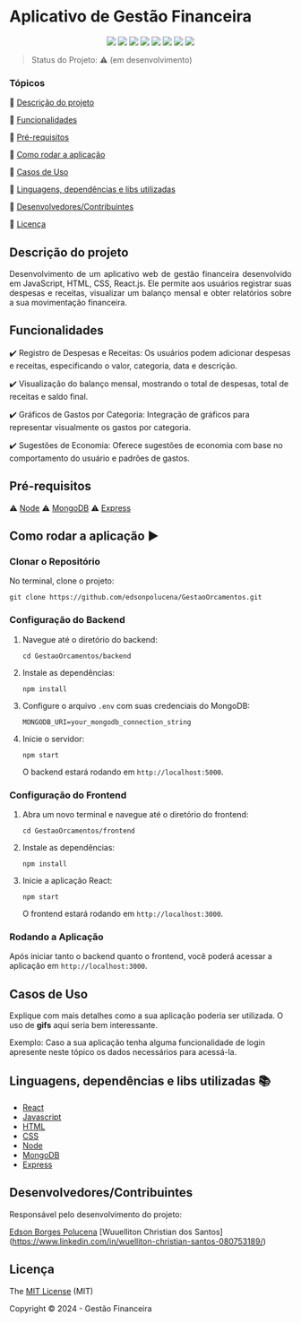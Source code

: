 # Aplicativo de Gestão Financeira

<p align="center">
  <img src="https://img.shields.io/static/v1?label=react&message=framework&color=blue&style=for-the-badge&logo=REACT"/>
  <img src="https://img.shields.io/static/v1?label=Netlify&message=deploy&color=blue&style=for-the-badge&logo=netlify"/>
  <img src="http://img.shields.io/static/v1?label=License&message=MIT&color=green&style=for-the-badge"/>
  <img src="http://img.shields.io/static/v1?label=Ruby&message=2.6.3&color=red&style=for-the-badge&logo=ruby"/>
  <img src="http://img.shields.io/static/v1?label=Ruby%20On%20Rails%20&message=6.0.2.2&color=red&style=for-the-badge&logo=ruby"/>
  <img src="http://img.shields.io/static/v1?label=TESTES&message=%3E100&color=GREEN&style=for-the-badge"/>
  <img src="http://img.shields.io/static/v1?label=STATUS&message=EM%20DESENVOLVIMENTO&color=RED&style=for-the-badge"/>
  <img src="http://img.shields.io/static/v1?label=STATUS&message=CONCLUIDO&color=GREEN&style=for-the-badge"/>
</p>

> Status do Projeto: :warning: (em desenvolvimento)

### Tópicos 

:small_blue_diamond: [Descrição do projeto](#descrição-do-projeto)

:small_blue_diamond: [Funcionalidades](#funcionalidades)

:small_blue_diamond: [Pré-requisitos](#pré-requisitos)

:small_blue_diamond: [Como rodar a aplicação](#como-rodar-a-aplicação-arrow_forward)

:small_blue_diamond: [Casos de Uso](#casos-de-uso)

:small_blue_diamond: [Linguagens, dependências e libs utilizadas](#linguagens-dependências-e-libs-utilizadas)

:small_blue_diamond: [Desenvolvedores/Contribuintes](#desenvolvedorescontribuintes)

:small_blue_diamond: [Licença](#licença)

## Descrição do projeto 

<p align="justify">
  Desenvolvimento de um aplicativo web de gestão financeira desenvolvido em JavaScript, HTML, CSS, React.js. Ele permite aos usuários registrar suas despesas e receitas, visualizar um balanço mensal e obter relatórios sobre a sua movimentação financeira.
</p>

## Funcionalidades

:heavy_check_mark: Registro de Despesas e Receitas: Os usuários podem adicionar despesas e receitas, especificando o valor, categoria, data e descrição.

:heavy_check_mark: Visualização do balanço mensal, mostrando o total de despesas, total de receitas e saldo final.

:heavy_check_mark: Gráficos de Gastos por Categoria: Integração de gráficos para representar visualmente os gastos por categoria.

:heavy_check_mark: Sugestões de Economia: Oferece sugestões de economia com base no comportamento do usuário e padrões de gastos.

## Pré-requisitos

:warning: [Node](https://nodejs.org/en/download/)
:warning: [MongoDB](https://www.mongodb.com/cloud/atlas/register)
:warning: [Express](https://expressjs.com/pt-br/)

## Como rodar a aplicação :arrow_forward:

### Clonar o Repositório

No terminal, clone o projeto: 



```
git clone https://github.com/edsonpolucena/GestaoOrcamentos.git
```


### Configuração do Backend

1. Navegue até o diretório do backend:

    ```
    cd GestaoOrcamentos/backend
    ```

2. Instale as dependências:

    ```
    npm install
    ```

3. Configure o arquivo `.env` com suas credenciais do MongoDB:

    ```
    MONGODB_URI=your_mongodb_connection_string
    ```

4. Inicie o servidor:

    ```
    npm start
    ```

    O backend estará rodando em `http://localhost:5000`.

### Configuração do Frontend

1. Abra um novo terminal e navegue até o diretório do frontend:

    ```
    cd GestaoOrcamentos/frontend
    ```

2. Instale as dependências:

    ```
    npm install
    ```

3. Inicie a aplicação React:

    ```
    npm start
    ```

    O frontend estará rodando em `http://localhost:3000`.

### Rodando a Aplicação

Após iniciar tanto o backend quanto o frontend, você poderá acessar a aplicação em `http://localhost:3000`.

## Casos de Uso

Explique com mais detalhes como a sua aplicação poderia ser utilizada. O uso de **gifs** aqui seria bem interessante. 

Exemplo: Caso a sua aplicação tenha alguma funcionalidade de login apresente neste tópico os dados necessários para acessá-la.

## Linguagens, dependências e libs utilizadas :books:

- [React](https://pt-br.legacy.reactjs.org/docs/getting-started.html)
- [Javascript](https://developer.mozilla.org/pt-BR/docs/Web/JavaScript)
- [HTML](https://developer.mozilla.org/pt-BR/docs/Web/HTML)
- [CSS](https://developer.mozilla.org/pt-BR/docs/Web/CSS)
- [Node](https://nodejs.org/en/download/)
- [MongoDB](https://www.mongodb.com/cloud/atlas/register)
- [Express](https://expressjs.com/pt-br/)

## Desenvolvedores/Contribuintes

Responsável pelo desenvolvimento do projeto:

[Edson Borges Polucena](https://www.linkedin.com/in/edsonborgespolucena/)
[Wuuelliton Christian dos Santos] (https://www.linkedin.com/in/wuelliton-christian-santos-080753189/)

## Licença 

The [MIT License](LICENSE) (MIT)

Copyright :copyright: 2024 - Gestão Financeira
